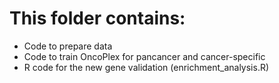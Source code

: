 # This folder contains:
- Code to prepare data
- Code to train OncoPlex for pancancer and cancer-specific
- R code for the new gene validation (enrichment_analysis.R)
